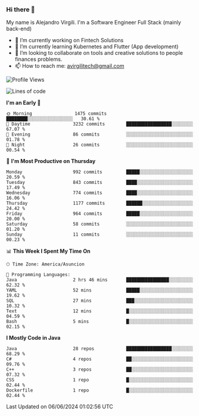 ### Hi there 👋

My name is Alejandro Virgili. I'm a Software Engineer Full Stack (mainly back-end)


- 🔭 I’m currently working on Fintech Solutions
- 🌱 I’m currently learning Kubernetes and Flutter (App development)
- 👯 I’m looking to collaborate on tools and creative solutions to people finances problems.
- 📫 How to reach me: avirgilitech@gmail.com
  
<!--START_SECTION:waka-->
![Profile Views](http://img.shields.io/badge/Profile%20Views-75-blue)

![Lines of code](https://img.shields.io/badge/From%20Hello%20World%20I%27ve%20Written-558.2%20thousand%20lines%20of%20code-blue)

**I'm an Early 🐤** 

```text
🌞 Morning                1475 commits        ████████░░░░░░░░░░░░░░░░░   30.61 % 
🌆 Daytime                3232 commits        █████████████████░░░░░░░░   67.07 % 
🌃 Evening                86 commits          ░░░░░░░░░░░░░░░░░░░░░░░░░   01.78 % 
🌙 Night                  26 commits          ░░░░░░░░░░░░░░░░░░░░░░░░░   00.54 % 
```
📅 **I'm Most Productive on Thursday** 

```text
Monday                   992 commits         █████░░░░░░░░░░░░░░░░░░░░   20.59 % 
Tuesday                  843 commits         ████░░░░░░░░░░░░░░░░░░░░░   17.49 % 
Wednesday                774 commits         ████░░░░░░░░░░░░░░░░░░░░░   16.06 % 
Thursday                 1177 commits        ██████░░░░░░░░░░░░░░░░░░░   24.42 % 
Friday                   964 commits         █████░░░░░░░░░░░░░░░░░░░░   20.00 % 
Saturday                 58 commits          ░░░░░░░░░░░░░░░░░░░░░░░░░   01.20 % 
Sunday                   11 commits          ░░░░░░░░░░░░░░░░░░░░░░░░░   00.23 % 
```


📊 **This Week I Spent My Time On** 

```text
🕑︎ Time Zone: America/Asuncion

💬 Programming Languages: 
Java                     2 hrs 46 mins       ████████████████░░░░░░░░░   62.32 % 
YAML                     52 mins             █████░░░░░░░░░░░░░░░░░░░░   19.62 % 
SQL                      27 mins             ███░░░░░░░░░░░░░░░░░░░░░░   10.32 % 
Text                     12 mins             █░░░░░░░░░░░░░░░░░░░░░░░░   04.59 % 
Bash                     5 mins              █░░░░░░░░░░░░░░░░░░░░░░░░   02.15 % 
```

**I Mostly Code in Java** 

```text
Java                     28 repos            █████████████████░░░░░░░░   68.29 % 
C#                       4 repos             ██░░░░░░░░░░░░░░░░░░░░░░░   09.76 % 
C++                      3 repos             ██░░░░░░░░░░░░░░░░░░░░░░░   07.32 % 
CSS                      1 repo              █░░░░░░░░░░░░░░░░░░░░░░░░   02.44 % 
Dockerfile               1 repo              █░░░░░░░░░░░░░░░░░░░░░░░░   02.44 % 
```




 Last Updated on 06/06/2024 01:02:56 UTC
<!--END_SECTION:waka-->
